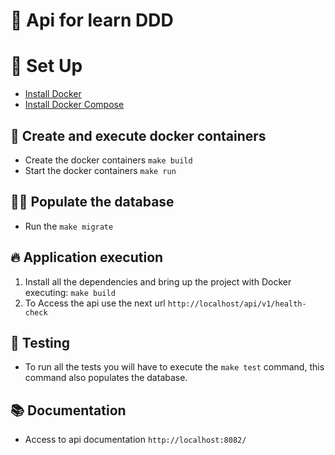 # 📖 Api for learn DDD

# 🚀 Set Up
- [Install Docker](https://docs.docker.com/engine/install/)
- [Install Docker Compose](https://docs.docker.com/compose/install/)

## 🐳 Create and execute docker containers
- Create the docker containers `make build`
- Start the docker containers `make run`

## ✍🏼 Populate the database
- Run the `make migrate`

## 🔥 Application execution
1. Install all the dependencies and bring up the project with Docker executing: `make build`
2. To Access the api use the next url `http://localhost/api/v1/health-check`

## 🧪 Testing
- To run all the tests you will have to execute the `make test` command,
  this command also populates the database.
  
## 📚 Documentation
- Access to api documentation `http://localhost:8082/`
